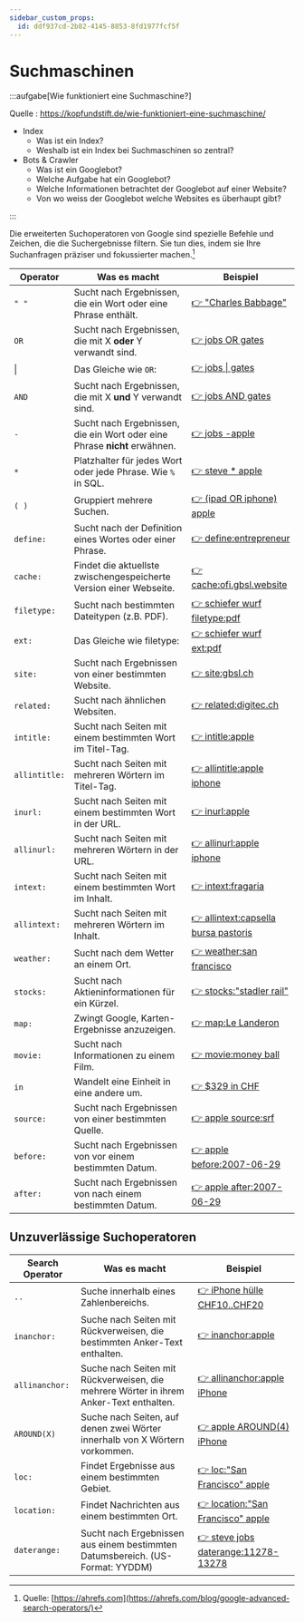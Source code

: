 ```yaml
---
sidebar_custom_props:
  id: ddf937cd-2b82-4145-8853-8fd1977fcf5f
---
```

# Suchmaschinen

:::aufgabe[Wie funktioniert eine Suchmaschine?]
<Answer type="state" webKey="1272c3e2-b728-4088-ab7b-16d07e195cfb" />

Quelle
: https://kopfundstift.de/wie-funktioniert-eine-suchmaschine/

- Index
    - Was ist ein Index?
    - Weshalb ist ein Index bei Suchmaschinen so zentral?
- Bots & Crawler
    - Was ist ein Googlebot?
    - Welche Aufgabe hat ein Googlebot?
    - Welche Informationen betrachtet der Googlebot auf einer Website?
    - Von wo weiss der Googlebot welche Websites es überhaupt gibt?

<Answer type="text" webKey="d5be9697-04cb-4d49-a62c-1f65d78a5e28" />
:::


Die erweiterten Suchoperatoren von Google sind spezielle Befehle und Zeichen, die die Suchergebnisse filtern. Sie tun dies, indem sie Ihre Suchanfragen präziser und fokussierter machen.[^1]

<div className="slim">

| Operator      | Was es macht                                                              | Beispiel                                                                                                    |
|---------------|---------------------------------------------------------------------------|-------------------------------------------------------------------------------------------------------------|
| `" "`         | Sucht nach Ergebnissen, die ein Wort oder eine Phrase enthält.            | [👉 "Charles Babbage"](https://www.google.com/search?q=%22Charles+Babbage%22)                               |
| `OR`          | Sucht nach Ergebnissen, die mit X **oder** Y verwandt sind.               | [👉 jobs OR gates](https://www.google.com/search?&q=jobs+OR+gates)                                          |
| \|            | Das Gleiche wie `OR`:                                                     | [👉 jobs \| gates](https://www.google.com/search?q=jobs%7Cgates)                                            |
| `AND`         | Sucht nach Ergebnissen, die mit X **und** Y verwandt sind.                | [👉 jobs AND gates](https://www.google.com/search?&q=jobs+AND+gates)                                        |
| `-`           | Sucht nach Ergebnissen, die ein Wort oder eine Phrase **nicht** erwähnen. | [👉 jobs -apple](https://www.google.com/search?q=jobs+-apple)                                               |
| `*`           | Platzhalter für jedes Wort oder jede Phrase. Wie `%` in SQL.              | [👉 steve * apple](https://www.google.com/search?q=%22steve+*+apple%22)                                     |
| `( )`         | Gruppiert mehrere Suchen.                                                 | [👉 (ipad OR iphone) apple](https://www.google.com/search?q=%28ipad+OR+iphone%29+apple)                     |
| `define:`     | Sucht nach der Definition eines Wortes oder einer Phrase.                 | [👉 define:entrepreneur](https://www.google.com/search?q=define%3Aentrepreneur)                             |
| `cache:`      | Findet die aktuellste zwischengespeicherte Version einer Webseite.        | [👉 cache:ofi.gbsl.website](http://webcache.googleusercontent.com/search?q=cache%3Aofi.gbsl.website)        |
| `filetype:`   | Sucht nach bestimmten Dateitypen (z.B. PDF).                              | [👉 schiefer wurf filetype:pdf](https://www.google.com/search?q=schiefer+wurf+filetype%3Apdf)               |
| `ext:`        | Das Gleiche wie filetype:                                                 | [👉 schiefer wurf ext:pdf](https://www.google.com/search?q=schiefer+wurf+ext%3Apdf)                         |
| `site:`       | Sucht nach Ergebnissen von einer bestimmten Website.                      | [👉 site:gbsl.ch](https://www.google.com/search?q=site%3Agbsl.ch)                                           |
| `related:`    | Sucht nach ähnlichen Websiten.                                            | [👉 related:digitec.ch](https://www.google.com/search?q=related%3Adigitec.ch)                               |
| `intitle:`    | Sucht nach Seiten mit einem bestimmten Wort im Titel-Tag.                 | [👉 intitle:apple](https://www.google.com/search?q=intitle%3Aapple)                                         |
| `allintitle:` | Sucht nach Seiten mit mehreren Wörtern im Titel-Tag.                      | [👉 allintitle:apple iphone](https://www.google.com/search?q=allintitle%3Aapple+iphone)                     |
| `inurl:`      | Sucht nach Seiten mit einem bestimmten Wort in der URL.                   | [👉 inurl:apple](https://www.google.com/search?q=inurl%3Aapple)                                             |
| `allinurl:`   | Sucht nach Seiten mit mehreren Wörtern in der URL.                        | [👉 allinurl:apple iphone](https://www.google.com/search?q=allinurl%3Aapple+iphone)                         |
| `intext:`     | Sucht nach Seiten mit einem bestimmten Wort im Inhalt.                    | [👉 intext:fragaria](https://www.google.com/search?q=intext%3Afragaria)                                     |
| `allintext:`  | Sucht nach Seiten mit mehreren Wörtern im Inhalt.                         | [👉 allintext:capsella bursa pastoris](https://www.google.com/search?q=allintext%3Acapsella+bursa+pastoris) |
| `weather:`    | Sucht nach dem Wetter an einem Ort.                                       | [👉 weather:san francisco](https://www.google.com/search?q=weather%3Asan+francisco)                         |
| `stocks:`     | Sucht nach Aktieninformationen für ein Kürzel.                            | [👉 stocks:"stadler rail"](https://www.google.com/search?q=stocks%3A%22stadler+rail%22)                     |
| `map:`        | Zwingt Google, Karten-Ergebnisse anzuzeigen.                              | [👉 map:Le Landeron](https://www.google.com/search?q=map%3ALe+Landeron)                                     |
| `movie:`      | Sucht nach Informationen zu einem Film.                                   | [👉 movie:money ball](https://www.google.com/search?q=movie%3Amoney+ball)                                   |
| `in`          | Wandelt eine Einheit in eine andere um.                                   | [👉 $329 in CHF](https://www.google.com/search?q=%24329+in+CHF)                                             |
| `source:`     | Sucht nach Ergebnissen von einer bestimmten Quelle.                       | [👉 apple source:srf](https://www.google.com/search?q=apple+source%3Asrf)                                   |
| `before:`     | Sucht nach Ergebnissen von vor einem bestimmten Datum.                    | [👉 apple before:2007-06-29](https://www.google.com/search?q=apple+before%3A2007-06-29)                     |
| `after:`      | Sucht nach Ergebnissen von nach einem bestimmten Datum.                   | [👉 apple after:2007-06-29](https://www.google.com/search?q=apple+after%3A2007-06-29)                       |

</div>

## Unzuverlässige Suchoperatoren

<div className="slim">

| Search Operator | Was es macht                                                                           | Beispiel                                                                                                  |
|-----------------|----------------------------------------------------------------------------------------|-----------------------------------------------------------------------------------------------------------|
| `..`            | Suche innerhalb eines Zahlenbereichs.                                                  | [👉 iPhone hülle CHF10..CHF20](https://www.google.com/search?q=iphone+h%C3%BClle+CHF10..CHF20)            |
| `inanchor:`     | Suche nach Seiten mit Rückverweisen, die bestimmten Anker-Text enthalten.              | [👉 inanchor:apple](https://www.google.com/search?q=inanchor%3Aapple)                                     |
| `allinanchor:`  | Suche nach Seiten mit Rückverweisen, die mehrere Wörter in ihrem Anker-Text enthalten. | [👉 allinanchor:apple iPhone](https://www.google.com/search?q=allinanchor%3Aapple+iphone)                 |
| `AROUND(X)`     | Suche nach Seiten, auf denen zwei Wörter innerhalb von X Wörtern vorkommen.            | [👉 apple AROUND(4) iPhone](https://www.google.com/search?q=apple+AROUND(4))                              |
| `loc:`          | Findet Ergebnisse aus einem bestimmten Gebiet.                                         | [👉 loc:"San Francisco" apple](https://www.google.com/search?q=location%3A%22San+Francisco%22+apple)      |
| `location:`     | Findet Nachrichten aus einem bestimmten Ort.                                           | [👉 location:"San Francisco" apple](https://www.google.com/search?q=loc:%22san+francisco%22+apple)        |
| `daterange:`    | Sucht nach Ergebnissen aus einem bestimmten Datumsbereich. (US-Format: YYDDM)          | [👉 steve jobs daterange:11278-13278](https://www.google.com/search?q=steve+jobs+daterange%3A11278-13278) |

</div>

[^1]: Quelle: [https://ahrefs.com](https://ahrefs.com/blog/google-advanced-search-operators/)

